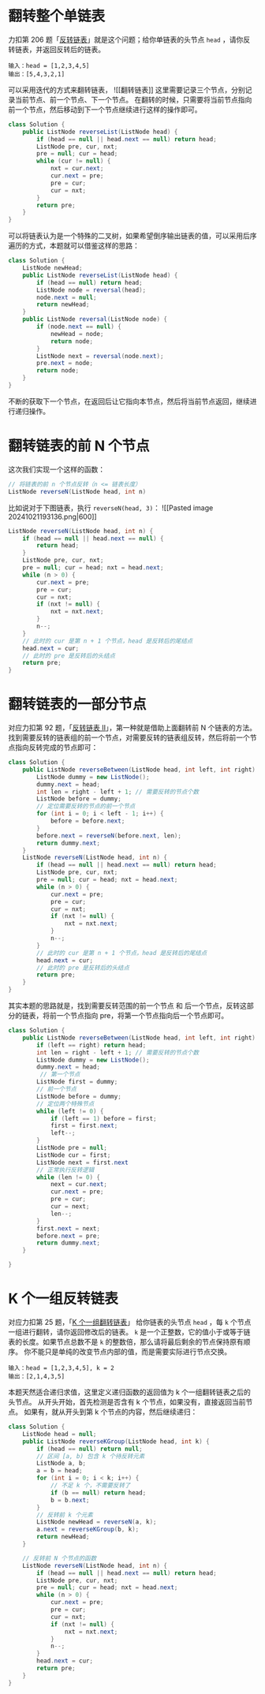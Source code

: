 # 翻转整个单链表
力扣第 206 题「[反转链表](https://leetcode.cn/problems/reverse-linked-list)」就是这个问题；给你单链表的头节点 `head` ，请你反转链表，并返回反转后的链表。
```
输入：head = [1,2,3,4,5]
输出：[5,4,3,2,1]
```
可以采用迭代的方式来翻转链表，
![[翻转链表]]
这里需要记录三个节点，分别记录当前节点、前一个节点、下一个节点。
在翻转的时候，只需要将当前节点指向前一个节点，然后移动到下一个节点继续进行这样的操作即可。
```java
class Solution {
    public ListNode reverseList(ListNode head) {
        if (head == null || head.next == null) return head;
        ListNode pre, cur, nxt;
        pre = null; cur = head;
        while (cur != null) {
            nxt = cur.next;
            cur.next = pre;
            pre = cur;
            cur = nxt;
        }
        return pre;
    }
}
```

可以将链表认为是一个特殊的二叉树，如果希望倒序输出链表的值，可以采用后序遍历的方式，本题就可以借鉴这样的思路：
```java
class Solution {
    ListNode newHead;
    public ListNode reverseList(ListNode head) {
        if (head == null) return head;
        ListNode node = reversal(head);
        node.next = null;
        return newHead;
    }
    public ListNode reversal(ListNode node) {
        if (node.next == null) {
            newHead = node;
            return node;
        } 
        ListNode next = reversal(node.next);
        pre.next = node;
        return node;
    }
}
```
不断的获取下一个节点，在返回后让它指向本节点，然后将当前节点返回，继续进行递归操作。
# 翻转链表的前 N 个节点
这次我们实现一个这样的函数：
```java
// 将链表的前 n 个节点反转（n <= 链表长度）
ListNode reverseN(ListNode head, int n)
```
比如说对于下图链表，执行 `reverseN(head, 3)`：
![[Pasted image 20241021193136.png|600]]
```java
ListNode reverseN(ListNode head, int n) {
    if (head == null || head.next == null) {
        return head;
    }
    ListNode pre, cur, nxt;
    pre = null; cur = head; nxt = head.next;
    while (n > 0) {
        cur.next = pre;
        pre = cur;
        cur = nxt;
        if (nxt != null) {
            nxt = nxt.next;
        }
        n--;
    }
    // 此时的 cur 是第 n + 1 个节点，head 是反转后的尾结点
    head.next = cur;
    // 此时的 pre 是反转后的头结点
    return pre;
}
```
# 翻转链表的一部分节点
对应力扣第 92 题，「[反转链表 II](https://leetcode.cn/problems/reverse-linked-list-ii/description/)」，第一种就是借助上面翻转前 N 个链表的方法。
找到需要反转的链表组的前一个节点，对需要反转的链表组反转，然后将前一个节点指向反转完成的节点即可：
```java
class Solution {
    public ListNode reverseBetween(ListNode head, int left, int right) {
        ListNode dummy = new ListNode();
        dummy.next = head;
        int len = right - left + 1; // 需要反转的节点个数
        ListNode before = dummy;
        // 定位需要反转的节点的前一个节点
        for (int i = 0; i < left - 1; i++) {
            before = before.next;
        }
        before.next = reverseN(before.next, len);
        return dummy.next;
    }
    ListNode reverseN(ListNode head, int n) {
        if (head == null || head.next == null) return head;
        ListNode pre, cur, nxt;
        pre = null; cur = head; nxt = head.next;
        while (n > 0) {
            cur.next = pre;
            pre = cur;
            cur = nxt;
            if (nxt != null) {
                nxt = nxt.next;
            }
            n--;
        }
        // 此时的 cur 是第 n + 1 个节点，head 是反转后的尾结点
        head.next = cur;
        // 此时的 pre 是反转后的头结点
        return pre;
    }
}
```

其实本题的思路就是，找到需要反转范围的前一个节点 和 后一个节点，反转这部分的链表，将前一个节点指向 pre，将第一个节点指向后一个节点即可。
```java
class Solution {
    public ListNode reverseBetween(ListNode head, int left, int right) {
        if (left == right) return head;
        int len = right - left + 1; // 需要反转的节点个数
        ListNode dummy = new ListNode();
        dummy.next = head;
         // 第一个节点
        ListNode first = dummy;
        // 前一个节点
        ListNode before = dummy;
        // 定位两个特殊节点
        while (left != 0) {
            if (left == 1) before = first;
            first = first.next;
            left--;
        }
        ListNode pre = null;
        ListNode cur = first;
        ListNode next = first.next
        // 正常执行反转逻辑
        while (len != 0) {
            next = cur.next;
            cur.next = pre;
            pre = cur;
            cur = next;
            len--;
        }
        first.next = next;
        before.next = pre;
        return dummy.next;
    }

}
```

# K 个一组反转链表
对应力扣第 25 题，「[K 个一组翻转链表](https://leetcode.cn/problems/reverse-nodes-in-k-group/submissions/574577084/)」
给你链表的头节点 `head` ，每 `k` 个节点一组进行翻转，请你返回修改后的链表。
`k` 是一个正整数，它的值小于或等于链表的长度。如果节点总数不是 `k` 的整数倍，那么请将最后剩余的节点保持原有顺序。
你不能只是单纯的改变节点内部的值，而是需要实际进行节点交换。
```
输入：head = [1,2,3,4,5], k = 2
输出：[2,1,4,3,5]
```
本题天然适合递归求值，这里定义递归函数的返回值为 k 个一组翻转链表之后的头节点。
从开头开始，首先检测是否含有 k 个节点，如果没有，直接返回当前节点。
如果有，就从开头到第 k 个节点的内容，然后继续递归：
```java
class Solution {
    ListNode head = null;
    public ListNode reverseKGroup(ListNode head, int k) {
        if (head == null) return null;
        // 区间 [a, b) 包含 k 个待反转元素
        ListNode a, b;
        a = b = head;
        for (int i = 0; i < k; i++) {
            // 不足 k 个，不需要反转了
            if (b == null) return head;
            b = b.next;
        }
        // 反转前 k 个元素
        ListNode newHead = reverseN(a, k);
        a.next = reverseKGroup(b, k);
        return newHead;
    }

    // 反转前 N 个节点的函数
    ListNode reverseN(ListNode head, int n) {
        if (head == null || head.next == null) return head;
        ListNode pre, cur, nxt;
        pre = null; cur = head; nxt = head.next;
        while (n > 0) {
            cur.next = pre;
            pre = cur;
            cur = nxt;
            if (nxt != null) {
                nxt = nxt.next;
            }
            n--;
        }
        head.next = cur;
        return pre;
    }
}
```